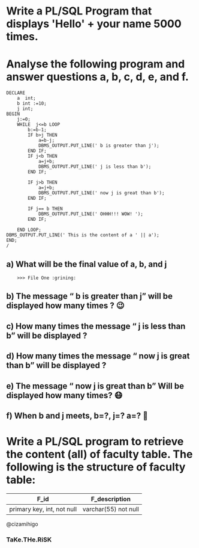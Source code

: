 # Write a **PL/SQL** Program that displays 'Hello' + your name 5000 times. 
# Analyse the following program and answer questions a, b,  c, d, e, and f.
```oracle pl/sql
DECLARE
	a  int;
	b int :=10;
	j int;
BEGIN
	j:=0;
	WHILE  j<=b LOOP
		b:=b-1;
		IF b>j THEN
			a=b-j;
			DBMS_OUTPUT.PUT_LINE(' b is greater than j');
		END IF;
		IF j<b THEN
			a=j+b;
			DBMS_OUTPUT.PUT_LINE(' j is less than b');
		END IF;

		IF j>b THEN
			a=j+b;
			DBMS_OUTPUT.PUT_LINE(' now j is great than b');
		END IF;

		IF j== b THEN
			DBMS_OUTPUT.PUT_LINE(' OHHH!!! WOW! ');
		END IF;

	END LOOP;
DBMS_OUTPUT.PUT_LINE(' This is the content of a ' || a');
END;
/
```


## a)	What will be the final value of a, b, and j 
        >>> File One :grining:
## b) The message “ b is greater than j” will be displayed how many times ?  :wink:

## c) How many times the message “ j is less than b” will be displayed ? 
## d) How many times the message “ now j is great than b” will be displayed ? 
## e) The message “ now j is great than b” Will be displayed how many times? :mask:
## f) When b and j meets, b=?, j=? a=?   :grimacing:

# Write a PL/SQL program to retrieve the content (all) of faculty table. The following is the structure of faculty table: 
F_id     | F_description
---------|--------------
primary key, int, not null |varchar(55) not null

@cizamihigo

### <Made By > TaKe.THe.RiSK